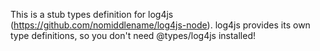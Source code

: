 This is a stub types definition for log4js (https://github.com/nomiddlename/log4js-node).
log4js provides its own type definitions, so you don't need @types/log4js installed!